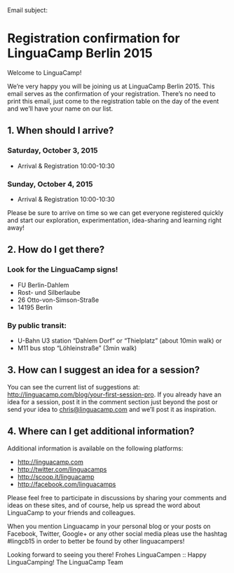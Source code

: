 Email subject:
# Registration confirmation for LinguaCamp Berlin 2015


Welcome to LinguaCamp!

We’re very happy you will be joining us at LinguaCamp Berlin 2015.  This email serves as the confirmation of your registration. There’s no need to print this email, just come to the registration table on the day of the event and we’ll have your name on our list.

## 1. When should I arrive?
### Saturday, October 3, 2015 
- Arrival & Registration 10:00-10:30
### Sunday, October 4, 2015 
- Arrival & Registration 10:00-10:30

Please be sure to arrive on time so we can get everyone registered quickly and start our exploration, experimentation, idea-sharing and learning right away!

## 2. How do I get there? 
### Look for the LinguaCamp signs!
- FU Berlin-Dahlem 
- Rost- und Silberlaube 
- 26 Otto-von-Simson-Straße 
- 14195 Berlin

### By public transit:
- U-Bahn U3 station “Dahlem Dorf” or “Thielplatz” (about 10min walk) or
- M11 bus stop “Löhleinstraße” (3min walk)

## 3. How can I suggest an idea for a session?
You can see the current list of suggestions at: http://linguacamp.com/blog/your-first-session-pro. If you already have an idea for a session, post it in the comment section just beyond the post or send your idea to chris@linguacamp.com and we’ll post it as inspiration. 

## 4. Where can I get additional information? 
Additional information is available on the following platforms: 
- http://linguacamp.com
- http://twitter.com/linguacamps
- http://scoop.it/linguacamp
- http://facebook.com/linguacamps

Please feel free to participate in discussions by sharing your comments and ideas on these sites, and of course, help us spread the word about LinguaCamp to your friends and colleagues.

When you mention Linguacamp in your personal blog or your posts on Facebook, Twitter, Google+ or any other social media pleas use the hashtag #lingcb15 in order to better be found by other linguacampers!

Looking forward to seeing you there! 
Frohes LinguaCampen :: Happy LinguaCamping!
The LinguaCamp Team
